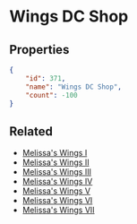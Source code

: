 # Wings DC Shop

<no description available>

## Properties

```json
{
    "id": 371,
    "name": "Wings DC Shop",
    "count": -100
}
```

## Related

- [Melissa's Wings I](../items/10579-melissa-s-wings-i.md)
- [Melissa's Wings II](../items/10580-melissa-s-wings-ii.md)
- [Melissa's Wings III](../items/10581-melissa-s-wings-iii.md)
- [Melissa's Wings IV](../items/10582-melissa-s-wings-iv.md)
- [Melissa's Wings V](../items/10583-melissa-s-wings-v.md)
- [Melissa's Wings VI](../items/10584-melissa-s-wings-vi.md)
- [Melissa's Wings VII](../items/20526-melissa-s-wings-vii.md)

